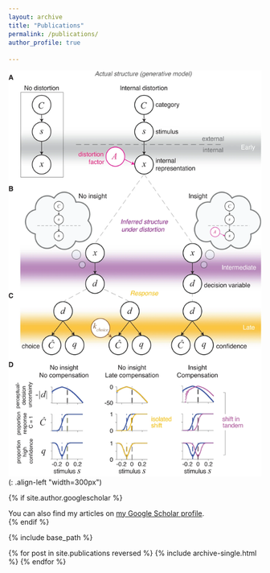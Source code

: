 ```yaml
---
layout: archive
title: "Publications"
permalink: /publications/
author_profile: true

---
```


![image](https://github.com/lianaan/andralmihali.github.io/blob/master/images/fig1intrE.png)(: .align-left "width=300px")


{% if site.author.googlescholar %}
  <div class="wordwrap">You can also find my articles on <a href="{{https://scholar.google.com/citations?user=P652FREAAAAJ&hl=en&oi=ao}}">my Google Scholar profile</a>.</div>
{% endif %}

{% include base_path %}

{% for post in site.publications reversed %}
  {% include archive-single.html %}
{% endfor %}
